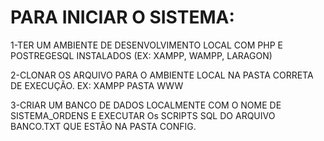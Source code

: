 # PARA INICIAR O SISTEMA:

1-TER UM AMBIENTE DE DESENVOLVIMENTO LOCAL COM PHP E POSTREGESQL INSTALADOS (EX: XAMPP, WAMPP, LARAGON)

2-CLONAR OS ARQUIVO PARA O AMBIENTE LOCAL NA PASTA CORRETA DE EXECUÇÃO. EX: XAMPP PASTA WWW

3-CRIAR UM BANCO DE DADOS LOCALMENTE COM O NOME DE SISTEMA_ORDENS E EXECUTAR Os SCRIPTS SQL DO ARQUIVO BANCO.TXT QUE ESTÃO NA PASTA CONFIG.


